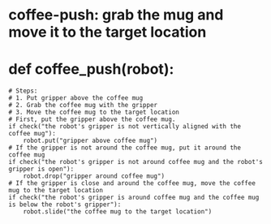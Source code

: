 # coffee-push: grab the mug and move it to the target location
# def coffee_push(robot):
    # Steps:
    # 1. Put gripper above the coffee mug
    # 2. Grab the coffee mug with the gripper
    # 3. Move the coffee mug to the target location
    # First, put the gripper above the coffee mug.
    if check("the robot's gripper is not vertically aligned with the coffee mug"):
        robot.put("gripper above coffee mug")
    # If the gripper is not around the coffee mug, put it around the coffee mug
    if check("the robot's gripper is not around coffee mug and the robot's gripper is open"):
        robot.drop("gripper around coffee mug")
    # If the gripper is close and around the coffee mug, move the coffee mug to the target location
    if check("the robot's gripper is around coffee mug and the coffee mug is below the robot's gripper"):
        robot.slide("the coffee mug to the target location")